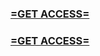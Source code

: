 <h3><strong><a href="https://www.google.com/url?q=https%3A%2F%2Fappbitly.com%2FXaxjr">=GET ACCESS=</a></strong></h3>

<h3><strong><a href="https://www.google.com/url?q=https%3A%2F%2Fappbitly.com%2FXaxjr">=GET ACCESS=</a></strong></h3>
